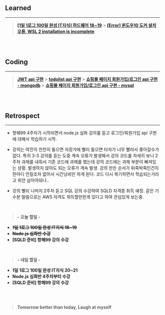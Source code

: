 ## Learned

---

> **[[1일 1로그 100일 완성 IT지식] 하드웨어 18~19](https://velog.io/@lilclown/book11)** > **[[Error] 윈도우10 도커 설치 오류, WSL 2 installation is incomplete](https://velog.io/@lilclown/error1)**

<br><br>

## Coding

---

> **[JWT api 구현](https://github.com/lilclown97/TIL/tree/main/%ED%95%AD%ED%95%B499/practice/hello-jwt)** > **[todolist api 구현](https://github.com/lilclown97/TIL/tree/main/%ED%95%AD%ED%95%B499/practice/todo)** > **[쇼핑몰 페이지 회원가입/로그인 api 구현 - mongodb](https://github.com/lilclown97/TIL/tree/main/%ED%95%AD%ED%95%B499/practice/nodejs-plus-shopping-mongoose)** > **[쇼핑몰 페이지 회원가입/로그인 api 구현 - mysql](https://github.com/lilclown97/TIL/tree/main/%ED%95%AD%ED%95%B499/practice/nodejs-plus-shopping-mysql)**

<br><br>

## Retrospect

---

-   항해99 4주차가 시작되면서 node.js 심화 강의를 듣고 로그인/회원가입 api 구현에 대해서 학습하기 시작.

-   강의는 여전히 천천히 들으면 자장가에 빨리 들으면 타자가 너무 빨라서 쫒아갈수가 없다. 특히 3-5 강의를 듣는 도중 계속 오류가 발생해서 강의 코드를 자세히 보니 2주차 과제를 내줘서 기존 코드에 과제를 했는데 강의 코드에는 과제 부분이 빠져있는 상황. 발생하지 않아도 되는 오류가 계속 발생. 강의 만든 순서가 뒤죽박죽인건지 한마디 언질조차 없어서 시간낭비만 하게 된다. 코드 다시 복기하면서 학습되는거라고 위안 삼아야되나..

-   강의 빨리 나머지 2주차 듣고 SQL 강의 수강하여 SQLD 자격증 취득 예정. 같은 기수분 말씀으로는 AWS 자격도 취득할만한게 있다고 하여 관심있게 보는중.

<br>

> **- 오늘 할일 -**

-   ~~**1일 1로그 100일 완성 IT지식 18~19**~~
-   ~~**Node.js 심화반 수강**~~
-   **[SQLD 준비] 항해99 강의 수강**

<br>

> **- 내일 할일 -**

-   **1일 1로그 100일 완성 IT지식 20~21**
-   **Node.js 심화반 4주차부터 수강**
-   **[SQLD 준비] 항해99 강의 수강**

<br><br>

> **Tomorrow better than today, Laugh at myself**
